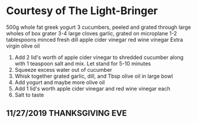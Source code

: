 # Courtesy of The Light-Bringer
500g whole fat greek yogurt
3 cucumbers, peeled and grated through large wholes of box grater
3-4 large cloves garlic, grated on microplane
1-2 tablespoons minced fresh dill
apple cider vinegar
red wine vinegar
Extra virgin olive oil


1. Add 2 lid's worth of apple cider vinegar to shredded cucumber along with 1 teaspoon salt and mix. Let stand for 5-10 minutes
2. Squeeze excess water out of cucumber
3. Whisk together grated garlic, dill, and Tbsp olive oil in large bowl
4. Add yogurt and maybe more olive oil
5. Add 1 lid's worth apple cider vinegar and red wine vinegar each
6. Salt to taste

## 11/27/2019 THANKSGIVING EVE
 

